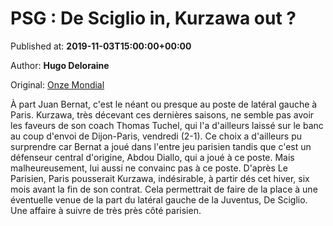 
# PSG : De Sciglio in, Kurzawa out ?

Published at: **2019-11-03T15:00:00+00:00**

Author: **Hugo Deloraine**

Original: [Onze Mondial](http://www.onzemondial.com/ligue-1/2019-2020/psg-de-sciglio-in-kurzawa-out-201531)

À part Juan Bernat, c'est le néant ou presque au poste de latéral gauche à Paris. Kurzawa, très décevant ces dernières saisons, ne semble pas avoir les faveurs de son coach Thomas Tuchel, qui l'a d'ailleurs laissé sur le banc au coup d'envoi de Dijon-Paris, vendredi (2-1). Ce choix a d'ailleurs pu surprendre car Bernat a joué dans l'entre jeu parisien tandis que c'est un défenseur central d'origine, Abdou Diallo, qui a joué à ce poste. Mais malheureusement, lui aussi ne convainc pas à ce poste.
D'après Le Parisien, Paris pousserait Kurzawa, indésirable, à partir dés cet hiver, six mois avant la fin de son contrat. Cela permettrait de faire de la place à une éventuelle venue de la part du latéral gauche de la Juventus, De Sciglio. Une affaire à suivre de très près côté parisien.
